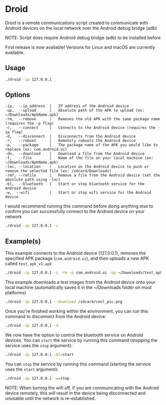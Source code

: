 # Droid
Droid is a remote communications script created to communicate with Android devices on the local network over the Android debug bridge (adb)

NOTE: Script does require Android debug bridge (adb) to be installed before 

First release is now available! Versions for Linux and macOS are currently available.

## Usage
```bash
./droid -ip 127.0.0.1
```

## Options
```
-ip,  --ip_address  |   IP address of the Android device
-up,  --upload      |   Absolute path of the APK to upload (ex: ~/Downloads/ApkName.apk)
-rm,  --remove      |   Removes the old APK with the same package name (requires the -p flag)
-c,   --connect     |   Connects to the Android device (requires the -ip flag)
-d,   --disconnect  |   Disconnects from the Android device
-r,   --reboot      |   Remotely reboots the Android device
-p,   --package     |   The package name of the APK you would like to replace (ex: com.android.ui)
-dn,  --download    |   Download a file from the Android device
-f,   --file        |   Name of the file on your local machine (ex: ~/Downloads/ApkName.apk)
-loc, --location    |   Location on the Android device to push or remove the selected file (ex: /sdcard/Downloads)
-rmf, --rmfile      |   Remove a file from the Android device (set the absolute path using -loc)
-bl,  --bluetooth   |   Start or stop bluetooth service for the Android device
-w,  --wifi         |   Start or stop wifi service for the Android device
```

I would recommend running this command before doing anything else to confirm you can successfully connect to the Android device on your network
```bash
./droid -ip 127.0.0.1 -c
```

## Example(s)
This example connects to the Android device (127.0.0.1), removes the specified APK package (`com.android.ui`), and then uploads a new APK called `test_apk_v1.apk`
```bash
./droid -ip 127.0.0.1 -c -rm -p com.android.ui -up ~/Downloads/test_apk_v1.apk
```

This example downloads a test images from the Android device onto your local machine (automatically saves it in the ~/Downloads folder on most platforms)
```bash
./droid -ip 127.0.0.1 --download /sdcard/cool_pic.png
```

Once you're finished working within the environment, you can run this command to disconnect from the Android device:
```bash
./droid -ip 127.0.0.1 -d
```

We now have the option to control the bluetooth service on Android devices. You can `start` the service by running this command (stopping the service uses the `stop` argument):
```bash
./droid -ip 127.0.0.1 -bl=start
```

You can `stop` the service by running this command (starting the service uses the `start` argument):
```bash
./droid -ip 127.0.0.1 -w=stop
```
NOTE: When turning the wifi off, if you are communicating with the Android device remotely, this will result in the device being disconnected and unusable until the network is re-established.